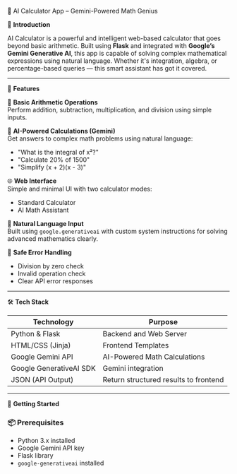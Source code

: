 🏅 AI Calculator App – Gemini-Powered Math Genius

📌 **Introduction**

AI Calculator is a powerful and intelligent web-based calculator that goes beyond basic arithmetic. Built using **Flask** and integrated with **Google’s Gemini Generative AI**, this app is capable of solving complex mathematical expressions using natural language. Whether it's integration, algebra, or percentage-based queries — this smart assistant has got it covered.

---

🚀 **Features**

🧮 **Basic Arithmetic Operations**  
Perform addition, subtraction, multiplication, and division using simple inputs.

🤖 **AI-Powered Calculations (Gemini)**  
Get answers to complex math problems using natural language:
- "What is the integral of x²?"
- "Calculate 20% of 1500"
- "Simplify (x + 2)(x - 3)"

🌐 **Web Interface**  
Simple and minimal UI with two calculator modes:
- Standard Calculator
- AI Math Assistant

🧠 **Natural Language Input**  
Built using `google.generativeai` with custom system instructions for solving advanced mathematics clearly.

🔐 **Safe Error Handling**  
- Division by zero check  
- Invalid operation check  
- Clear API error responses

---

🛠️ **Tech Stack**

| Technology         | Purpose                               |
|--------------------|----------------------------------------|
| Python & Flask     | Backend and Web Server                 |
| HTML/CSS (Jinja)   | Frontend Templates                     |
| Google Gemini API  | AI-Powered Math Calculations           |
| Google GenerativeAI SDK | Gemini integration                |
| JSON (API Output)  | Return structured results to frontend  |

---

🚀 **Getting Started**

### 📦 Prerequisites
- Python 3.x installed
- Google Gemini API key
- Flask library
- `google-generativeai` installed

